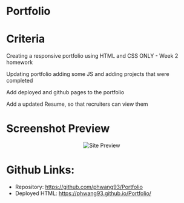 # Portfolio

# Criteria

Creating a responsive portfolio using HTML and CSS ONLY - Week 2 homework

Updating portfolio adding some JS and adding projects that were completed

Add deployed and github pages to the portfolio

Add a updated Resume, so that recruiters can view them

# Screenshot Preview

<p align = "center">
<img alt="Site Preview" src="./img/screenshot.png">
</p>

# Github Links:
- Repository: https://github.com/phwang93/Portfolio
- Deployed HTML: https://phwang93.github.io/Portfolio/